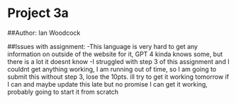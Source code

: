 # Project 3a

##Author: Ian Woodcock

##Issues with assignment:
-This language is very hard to get any information on outside of the website for it, GPT 4 kinda knows some, but there is a lot it doesnt know
-I struggled with step 3 of this assignment and I couldnt get anything working, I am running out of time, so I am going to submit this without step 
 3, lose the 10pts. ill try to get it working tomorrow if I can and maybe update this late but no promise I can get it working, probably going to 
 start it from scratch
